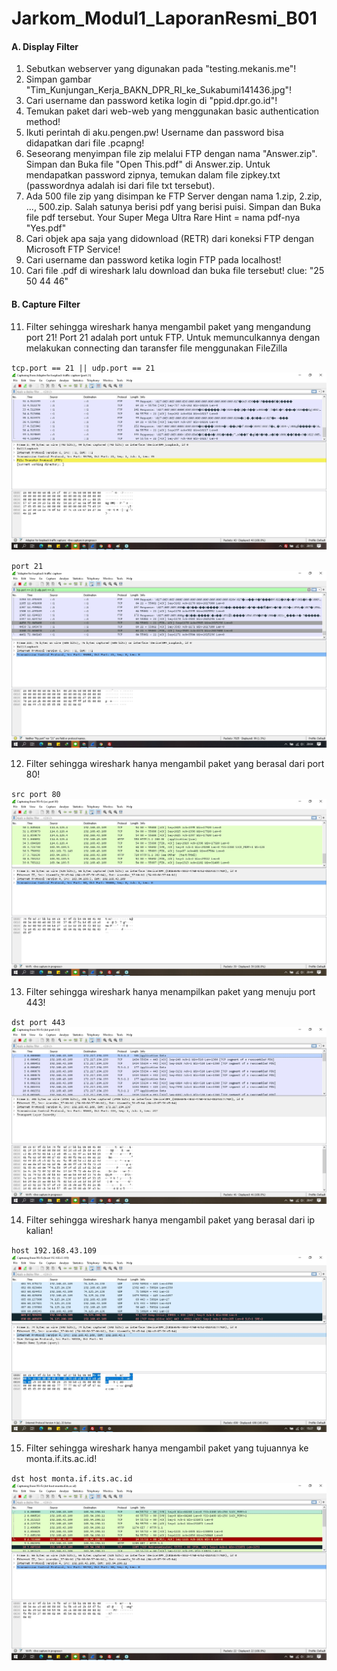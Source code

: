 # Jarkom_Modul1_LaporanResmi_B01

#### A. Display Filter

1. Sebutkan webserver yang digunakan pada "testing.mekanis.me"!
2. Simpan gambar "Tim_Kunjungan_Kerja_BAKN_DPR_RI_ke_Sukabumi141436.jpg"!
3. Cari username dan password ketika login di "ppid.dpr.go.id"!
4. Temukan paket dari web-web yang menggunakan basic authentication method!
5. Ikuti perintah di aku.pengen.pw! Username dan password bisa didapatkan dari file .pcapng!
6. Seseorang menyimpan file zip melalui FTP dengan nama "Answer.zip". Simpan dan Buka file "Open This.pdf" di Answer.zip. Untuk mendapatkan password zipnya, temukan dalam file zipkey.txt (passwordnya adalah isi dari file txt tersebut).
7. Ada 500 file zip yang disimpan ke FTP Server dengan nama 1.zip, 2.zip, ..., 500.zip. Salah satunya berisi pdf yang berisi puisi. Simpan dan Buka file pdf tersebut.
Your Super Mega Ultra Rare Hint = nama pdf-nya "Yes.pdf"
8. Cari objek apa saja yang didownload (RETR) dari koneksi FTP dengan Microsoft FTP Service!
9. Cari username dan password ketika login FTP pada localhost!
10. Cari file .pdf di wireshark lalu download dan buka file tersebut!
clue: "25 50 44 46"

#### B. Capture Filter

11. Filter sehingga wireshark hanya mengambil paket yang mengandung port 21!
Port 21 adalah port untuk FTP. Untuk memunculkannya dengan melakukan connecting dan taransfer file menggunakan FileZilla

`tcp.port == 21 || udp.port == 21`
![alt text](images/11.1.jpg)

`port 21`
![alt text](images/11.2.jpg)

12. Filter sehingga wireshark hanya mengambil paket yang berasal dari port 80!

`src port 80`
![alt text](images/12.jpg)

13. Filter sehingga wireshark hanya menampilkan paket yang menuju port 443!

`dst port 443`
![alt text](images/13.jpg)

14. Filter sehingga wireshark hanya mengambil paket yang berasal dari ip kalian!

`host 192.168.43.109`
![alt text](images/14.jpg)

15. Filter sehingga wireshark hanya mengambil paket yang tujuannya ke monta.if.its.ac.id!

`dst host monta.if.its.ac.id`
![alt text](images/15.jpg)
